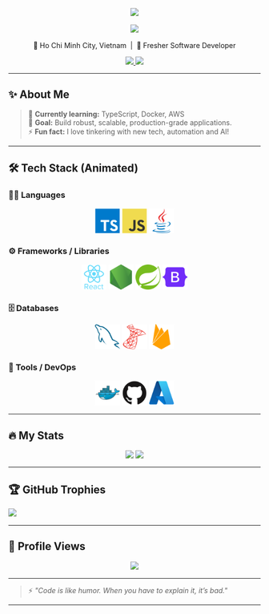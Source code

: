 <!-- 🎉 Fancy 3D & Animated Header -->
<p align="center">
  <img src="https://capsule-render.vercel.app/api?type=waving&color=0:00c6ff,100:0072ff&height=200&section=header&text=Nguyen%20Hoai%20Phong&fontSize=50&fontColor=ffffff&animation=fadeIn" />
</p>

<!-- Typing Effect -->
<p align="center">
  <img src="https://readme-typing-svg.herokuapp.com?color=00c6ff&size=30&center=true&vCenter=true&lines=👋+Hi%2C+I'm+Nguyen+Hoai+Phong!;🚀+Fresher+Software+Developer;💙+Welcome+to+my+GitHub!" />
</p>

<p align="center">
  📍 Ho Chi Minh City, Vietnam &nbsp;|&nbsp; 🚀 Fresher Software Developer
</p>

<p align="center">
  <a href="https://www.linkedin.com/in/nguyen-hoai-phong/" target="_blank">
    <img src="https://img.shields.io/badge/LinkedIn-0A66C2?style=for-the-badge&logo=linkedin&logoColor=white&labelColor=0A66C2&color=0A66C2"/>
  </a>
  <a href="mailto:nhp2901@gmail.com">
    <img src="https://img.shields.io/badge/Gmail-D14836?style=for-the-badge&logo=gmail&logoColor=white&labelColor=D14836&color=D14836"/>
  </a>
</p>

---

## ✨ About Me

> 🌱 **Currently learning:** TypeScript, Docker, AWS  
> 🎯 **Goal:** Build robust, scalable, production-grade applications.  
> ⚡ **Fun fact:** I love tinkering with new tech, automation and AI!

---

## 🛠️ Tech Stack (Animated)

### 🧑‍💻 Languages
<p align="center">
  <img class="pulse" src="https://raw.githubusercontent.com/devicons/devicon/master/icons/typescript/typescript-original.svg" width="50">
  <img class="pulse" src="https://raw.githubusercontent.com/devicons/devicon/master/icons/javascript/javascript-original.svg" width="50">
  <img class="pulse" src="https://raw.githubusercontent.com/devicons/devicon/master/icons/java/java-original.svg" width="50">
</p>

### ⚙️ Frameworks / Libraries
<p align="center">
  <img class="pulse" src="https://raw.githubusercontent.com/devicons/devicon/master/icons/react/react-original-wordmark.svg" width="50">
  <img class="pulse" src="https://raw.githubusercontent.com/devicons/devicon/master/icons/nodejs/nodejs-original.svg" width="50">
  <img class="pulse" src="https://raw.githubusercontent.com/devicons/devicon/master/icons/spring/spring-original.svg" width="50">
  <img class="pulse" src="https://raw.githubusercontent.com/devicons/devicon/master/icons/bootstrap/bootstrap-plain.svg" width="50">
</p>

### 🗄️ Databases
<p align="center">
  <img class="pulse" src="https://raw.githubusercontent.com/devicons/devicon/master/icons/mysql/mysql-original.svg" width="50">
  <img class="pulse" src="https://raw.githubusercontent.com/devicons/devicon/master/icons/microsoftsqlserver/microsoftsqlserver-plain.svg" width="50">
  <img class="pulse" src="https://raw.githubusercontent.com/devicons/devicon/master/icons/firebase/firebase-plain.svg" width="50">
</p>

### 🧰 Tools / DevOps
<p align="center">
  <img class="pulse" src="https://raw.githubusercontent.com/devicons/devicon/master/icons/docker/docker-original.svg" width="50">
  <img class="pulse" src="https://raw.githubusercontent.com/devicons/devicon/master/icons/github/github-original.svg" width="50">
  <img class="pulse" src="https://raw.githubusercontent.com/devicons/devicon/master/icons/azure/azure-original.svg" width="50">
</p>

---

## 🔥 My Stats

<div align="center">
  <img src="https://github-readme-stats.vercel.app/api?username=nhp291&hide_title=false&hide_rank=false&show_icons=true&include_all_commits=true&count_private=true&theme=dracula" height="150" />
  <img src="https://github-readme-stats.vercel.app/api/top-langs?username=nhp291&layout=compact&langs_count=7&theme=dracula" height="150" />
</div>

---

## 🏆 GitHub Trophies

![](https://github-profile-trophy.vercel.app/?username=nhp291&theme=synthwave)

---

## 👀 Profile Views

<p align="center">
  <img src="https://komarev.com/ghpvc/?username=nhp291&label=Profile%20Views&color=7928CA&style=flat"/>
</p>

---

> ⚡ *"Code is like humor. When you have to explain it, it’s bad."*

---

